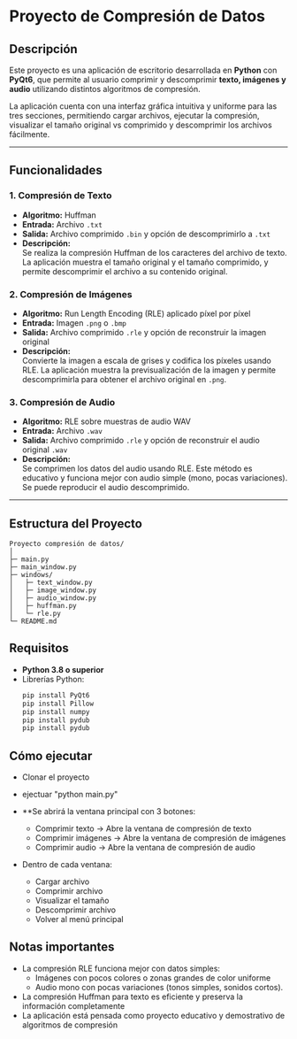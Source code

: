 # Proyecto de Compresión de Datos

## Descripción
Este proyecto es una aplicación de escritorio desarrollada en **Python** con **PyQt6**, que permite al usuario comprimir y descomprimir **texto, imágenes y audio** utilizando distintos algoritmos de compresión.

La aplicación cuenta con una interfaz gráfica intuitiva y uniforme para las tres secciones, permitiendo cargar archivos, ejecutar la compresión, visualizar el tamaño original vs comprimido y descomprimir los archivos fácilmente.

---

## Funcionalidades

### 1. Compresión de Texto
- **Algoritmo:** Huffman
- **Entrada:** Archivo `.txt`
- **Salida:** Archivo comprimido `.bin` y opción de descomprimirlo a `.txt`
- **Descripción:**  
  Se realiza la compresión Huffman de los caracteres del archivo de texto. La aplicación muestra el tamaño original y el tamaño comprimido, y permite descomprimir el archivo a su contenido original.

### 2. Compresión de Imágenes
- **Algoritmo:** Run Length Encoding (RLE) aplicado píxel por píxel
- **Entrada:** Imagen `.png` o `.bmp`
- **Salida:** Archivo comprimido `.rle` y opción de reconstruir la imagen original
- **Descripción:**  
  Convierte la imagen a escala de grises y codifica los píxeles usando RLE. La aplicación muestra la previsualización de la imagen y permite descomprimirla para obtener el archivo original en `.png`.

### 3. Compresión de Audio
- **Algoritmo:** RLE sobre muestras de audio WAV
- **Entrada:** Archivo `.wav`
- **Salida:** Archivo comprimido `.rle` y opción de reconstruir el audio original `.wav`
- **Descripción:**  
  Se comprimen los datos del audio usando RLE. Este método es educativo y funciona mejor con audio simple (mono, pocas variaciones). Se puede reproducir el audio descomprimido.

---

## Estructura del Proyecto

```text
Proyecto compresión de datos/
│
├─ main.py
├─ main_window.py
├─ windows/
│   ├─ text_window.py
│   ├─ image_window.py
│   ├─ audio_window.py
│   ├─ huffman.py
│   └─ rle.py
└─ README.md
```

## Requisitos
- **Python 3.8 o superior**
- Librerías Python:
  ```bash
  pip install PyQt6
  pip install Pillow
  pip install numpy
  pip install pydub
  pip install pydub
  ```
  
## Cómo ejecutar
- Clonar el proyecto
- ejectuar "python main.py"
- **Se abrirá la ventana principal con 3 botones:
  - Comprimir texto → Abre la ventana de compresión de texto
  - Comprimir imágenes → Abre la ventana de compresión de imágenes
  - Comprimir audio → Abre la ventana de compresión de audio
  
- Dentro de cada ventana:
  - Cargar archivo
  - Comprimir archivo
  - Visualizar el tamaño
  - Descomprimir archivo
  - Volver al menú principal


## Notas importantes
- La compresión RLE funciona mejor con datos simples:
  - Imágenes con pocos colores o zonas grandes de color uniforme
  - Audio mono con pocas variaciones (tonos simples, sonidos cortos).
- La compresión Huffman para texto es eficiente y preserva la información completamente
- La aplicación está pensada como proyecto educativo y demostrativo de algoritmos de compresión
